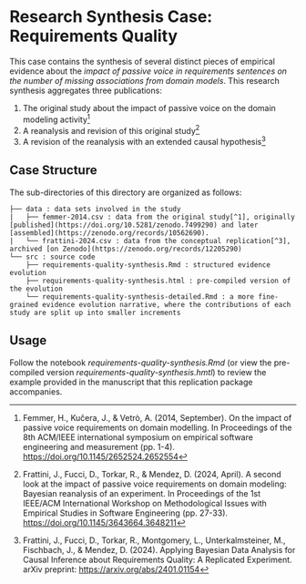 # Research Synthesis Case: Requirements Quality

This case contains the synthesis of several distinct pieces of empirical evidence about the _impact of passive voice in requirements sentences on the number of missing associations from domain models_.
This research synthesis aggregates three publications:

1. The original study about the impact of passive voice on the domain modeling activity[^1]
2. A reanalysis and revision of this original study[^2]
3. A revision of the reanalysis with an extended causal hypothesis[^3]

## Case Structure

The sub-directories of this directory are organized as follows:

```
├── data : data sets involved in the study
|   ├── femmer-2014.csv : data from the original study[^1], originally [published](https://doi.org/10.5281/zenodo.7499290) and later [assembled](https://zenodo.org/records/10562690).
|   └── frattini-2024.csv : data from the conceptual replication[^3], archived [on Zenodo](https://zenodo.org/records/12205290)
└── src : source code 
    ├── requirements-quality-synthesis.Rmd : structured evidence evolution
    ├── requirements-quality-synthesis.html : pre-compiled version of the evolution 
    └── requirements-quality-synthesis-detailed.Rmd : a more fine-grained evidence evolution narrative, where the contributions of each study are split up into smaller increments
```

## Usage

Follow the notebook *requirements-quality-synthesis.Rmd* (or view the pre-compiled version *requirements-quality-synthesis.hmtl*) to review the example provided in the manuscript that this replication package accompanies.

[^1]: Femmer, H., Kučera, J., & Vetrò, A. (2014, September). On the impact of passive voice requirements on domain modelling. In Proceedings of the 8th ACM/IEEE international symposium on empirical software engineering and measurement (pp. 1-4). https://doi.org/10.1145/2652524.2652554
[^2]: Frattini, J., Fucci, D., Torkar, R., & Mendez, D. (2024, April). A second look at the impact of passive voice requirements on domain modeling: Bayesian reanalysis of an experiment. In Proceedings of the 1st IEEE/ACM International Workshop on Methodological Issues with Empirical Studies in Software Engineering (pp. 27-33). https://doi.org/10.1145/3643664.3648211
[^3]: Frattini, J., Fucci, D., Torkar, R., Montgomery, L., Unterkalmsteiner, M., Fischbach, J., & Mendez, D. (2024). Applying Bayesian Data Analysis for Causal Inference about Requirements Quality: A Replicated Experiment. arXiv preprint: https://arxiv.org/abs/2401.01154
